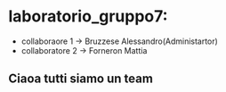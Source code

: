# laboratorio_gruppo7:
- collaboraore 1 -> Bruzzese Alessandro(Administartor)
- collaboratore 2 -> Forneron Mattia

## Ciaoa tutti siamo un team

